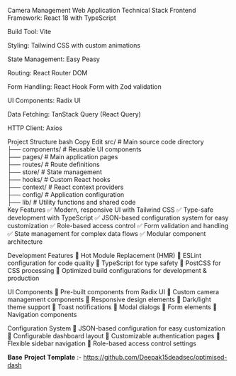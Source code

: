 Camera Management Web Application
Technical Stack
Frontend Framework: React 18 with TypeScript

Build Tool: Vite

Styling: Tailwind CSS with custom animations

State Management: Easy Peasy

Routing: React Router DOM

Form Handling: React Hook Form with Zod validation

UI Components: Radix UI

Data Fetching: TanStack Query (React Query)

HTTP Client: Axios

Project Structure
bash
Copy
Edit
src/                   # Main source code directory  
├── components/        # Reusable UI components  
├── pages/             # Main application pages  
├── routes/            # Route definitions  
├── store/             # State management  
├── hooks/             # Custom React hooks  
├── context/           # React context providers  
├── config/            # Application configuration  
├── lib/               # Utility functions and shared code  
Key Features
✅ Modern, responsive UI with Tailwind CSS
✅ Type-safe development with TypeScript
✅ JSON-based configuration system for easy customization
✅ Role-based access control
✅ Form validation and handling
✅ State management for complex data flows
✅ Modular component architecture

Development Features
🔹 Hot Module Replacement (HMR)
🔹 ESLint configuration for code quality
🔹 TypeScript for type safety
🔹 PostCSS for CSS processing
🔹 Optimized build configurations for development & production

UI Components
🎨 Pre-built components from Radix UI
🎨 Custom camera management components
🎨 Responsive design elements
🎨 Dark/light theme support
🎨 Toast notifications
🎨 Modal dialogs
🎨 Form elements
🎨 Navigation components

Configuration System
🔧 JSON-based configuration for easy customization
🔧 Configurable dashboard layout
🔧 Customizable authentication pages
🔧 Flexible sidebar navigation
🔧 Role-based access control settings

𝐁𝐚𝐬𝐞 𝐏𝐫𝐨𝐣𝐞𝐜𝐭 𝐓𝐞𝐦𝐩𝐥𝐚𝐭𝐞 :- https://github.com/Deepak15deadsec/optimised-dash
